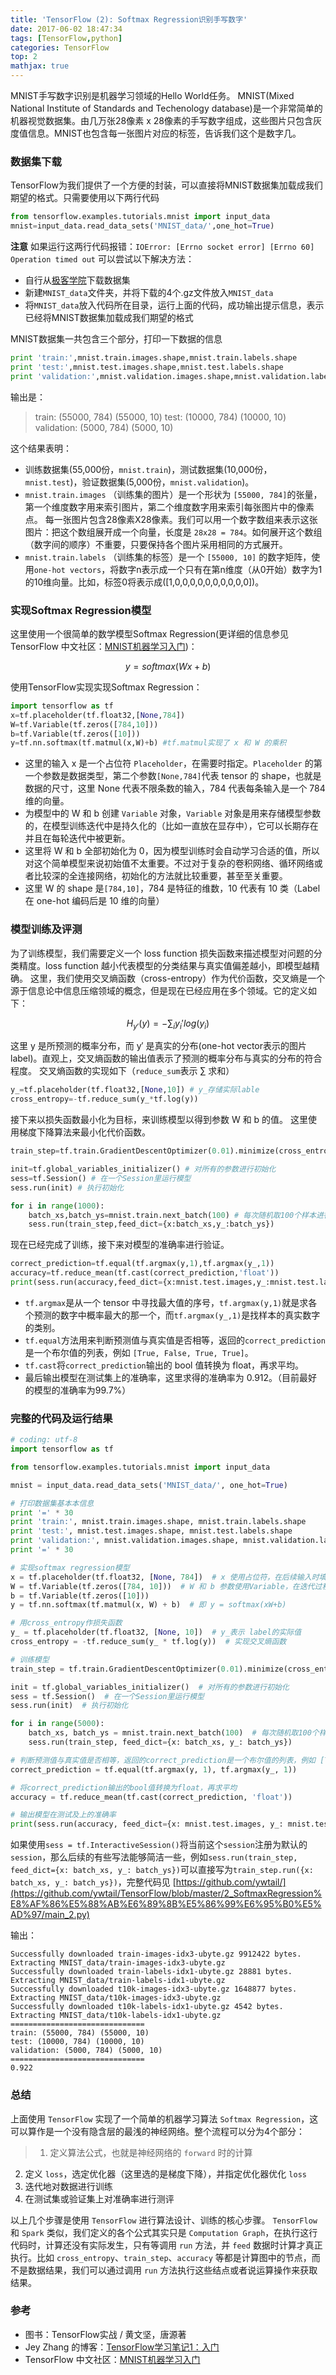 ```yaml
---
title: 'TensorFlow (2): Softmax Regression识别手写数字'
date: 2017-06-02 18:47:34
tags: [TensorFlow,python]
categories: TensorFlow
top: 2
mathjax: true
---
```


MNIST手写数字识别是机器学习领域的Hello World任务。
MNIST(Mixed National Institute of Standards and Techenology database)是一个非常简单的机器视觉数据集。由几万张28像素 x 28像素的手写数字组成，这些图片只包含灰度值信息。MNIST也包含每一张图片对应的标签，告诉我们这个是数字几。

### 数据集下载
TensorFlow为我们提供了一个方便的封装，可以直接将MNIST数据集加载成我们期望的格式。只需要使用以下两行代码
```python
from tensorflow.examples.tutorials.mnist import input_data
mnist=input_data.read_data_sets('MNIST_data/',one_hot=True)
```
**注意**
如果运行这两行代码报错：`IOError: [Errno socket error] [Errno 60] Operation timed out`
可以尝试以下解决方法：
- 自行从[极客学院](http://wiki.jikexueyuan.com/project/tensorflow-zh/tutorials/mnist_download.html)下载数据集
- 新建`MNIST_data`文件夹，并将下载的4个.gz文件放入`MNIST_data`
- 将`MNIST_data`放入代码所在目录，运行上面的代码，成功输出提示信息，表示已经将MNIST数据集加载成我们期望的格式

MNIST数据集一共包含三个部分，打印一下数据的信息
```python
print 'train:',mnist.train.images.shape,mnist.train.labels.shape
print 'test:',mnist.test.images.shape,mnist.test.labels.shape
print 'validation:',mnist.validation.images.shape,mnist.validation.labels.shape
```
输出是：
>train: (55000, 784) (55000, 10)
test: (10000, 784) (10000, 10)
validation: (5000, 784) (5000, 10)

这个结果表明：
- 训练数据集(55,000份，`mnist.train`)，测试数据集(10,000份，`mnist.test`)，验证数据集(5,000份，`mnist.validation`)。
- `mnist.train.images` （训练集的图片）是一个形状为 `[55000, 784]`的张量，第一个维度数字用来索引图片，第二个维度数字用来索引每张图片中的像素点。
每一张图片包含28像素X28像素。我们可以用一个数字数组来表示这张图片：把这个数组展开成一个向量，长度是 `28x28 = 784`。如何展开这个数组（数字间的顺序）不重要，只要保持各个图片采用相同的方式展开。
- `mnist.train.labels` （训练集的标签）是一个 `[55000, 10]` 的数字矩阵，使用`one-hot vectors`，将数字n表示成一个只有在第n维度（从0开始）数字为1的10维向量。比如，标签0将表示成([1,0,0,0,0,0,0,0,0,0,0])。 

### 实现Softmax Regression模型
这里使用一个很简单的数学模型Softmax Regression(更详细的信息参见TensorFlow 中文社区：[MNIST机器学习入门](http://www.tensorfly.cn/tfdoc/tutorials/mnist_beginners.html))：

$$y=softmax(Wx+b)$$

使用TensorFlow实现实现Softmax Regression：
```python
import tensorflow as tf
x=tf.placeholder(tf.float32,[None,784])
W=tf.Variable(tf.zeros([784,10]))
b=tf.Variable(tf.zeros([10]))
y=tf.nn.softmax(tf.matmul(x,W)+b) #tf.matmul实现了 x 和 W 的乘积
```
- 这里的输入 x 是一个占位符 `Placeholder`，在需要时指定。`Placeholder` 的第一个参数是数据类型，第二个参数`[None,784]`代表 tensor 的 shape，也就是数据的尺寸，这里 None 代表不限条数的输入，784 代表每条输入是一个 784 维的向量。
- 为模型中的 W 和 b 创建 `Variable` 对象，`Variable` 对象是用来存储模型参数的，在模型训练迭代中是持久化的（比如一直放在显存中），它可以长期存在并且在每轮迭代中被更新。
- 这里将 W 和 b 全部初始化为 0，因为模型训练时会自动学习合适的值，所以对这个简单模型来说初始值不太重要。不过对于复杂的卷积网络、循环网络或者比较深的全连接网络，初始化的方法就比较重要，甚至至关重要。
- 这里 W 的 shape 是`[784,10]`，784 是特征的维数，10 代表有 10 类（Label 在 one-hot 编码后是 10 维的向量）

### 模型训练及评测
为了训练模型，我们需要定义一个 loss function 损失函数来描述模型对问题的分类精度。loss function 越小代表模型的分类结果与真实值偏差越小，即模型越精确。
这里，我们使用交叉熵函数（cross-entropy）作为代价函数，交叉熵是一个源于信息论中信息压缩领域的概念，但是现在已经应用在多个领域。它的定义如下：

$$H_{y′}(y)=−\sum_{i}y_i'log(y_i)$$

这里 y 是所预测的概率分布，而 y′ 是真实的分布(one-hot vector表示的图片label)。直观上，交叉熵函数的输出值表示了预测的概率分布与真实的分布的符合程度。
交叉熵函数的实现如下（`reduce_sum`表示 ∑ 求和）
```python
y_=tf.placeholder(tf.float32,[None,10]) # y_存储实际lable
cross_entropy=-tf.reduce_sum(y_*tf.log(y))
```

接下来以损失函数最小化为目标，来训练模型以得到参数 W 和 b 的值。
这里使用梯度下降算法来最小化代价函数。
```python
train_step=tf.train.GradientDescentOptimizer(0.01).minimize(cross_entropy)

init=tf.global_variables_initializer() # 对所有的参数进行初始化
sess=tf.Session() # 在一个Session里运行模型
sess.run(init) # 执行初始化

for i in range(1000): 
    batch_xs,batch_ys=mnist.train.next_batch(100) # 每次随机取100个样本进行训练
    sess.run(train_step,feed_dict={x:batch_xs,y_:batch_ys})
```

现在已经完成了训练，接下来对模型的准确率进行验证。
```python
correct_prediction=tf.equal(tf.argmax(y,1),tf.argmax(y_,1))
accuracy=tf.reduce_mean(tf.cast(correct_prediction,'float'))
print(sess.run(accuracy,feed_dict={x:mnist.test.images,y_:mnist.test.labels})) # 输出模型在测试及上的准确率
```

- `tf.argmax`是从一个 tensor 中寻找最大值的序号，`tf.argmax(y,1)`就是求各个预测的数字中概率最大的那一个，而`tf.argmax(y_,1)`是找样本的真实数字的类别。
- `tf.equal`方法用来判断预测值与真实值是否相等，返回的`correct_prediction`是一个布尔值的列表，例如 `[True, False, True, True]`。
- `tf.cast`将`correct_prediction`输出的 bool 值转换为 float，再求平均。
- 最后输出模型在测试集上的准确率，这里求得的准确率为 0.912。（目前最好的模型的准确率为99.7%）

### 完整的代码及运行结果
```python
# coding: utf-8
import tensorflow as tf

from tensorflow.examples.tutorials.mnist import input_data

mnist = input_data.read_data_sets('MNIST_data/', one_hot=True)

# 打印数据集基本本信息
print '=' * 30
print 'train:', mnist.train.images.shape, mnist.train.labels.shape
print 'test:', mnist.test.images.shape, mnist.test.labels.shape
print 'validation:', mnist.validation.images.shape, mnist.validation.labels.shape
print '=' * 30

# 实现softmax regression模型
x = tf.placeholder(tf.float32, [None, 784])  # x 使用占位符，在后续输入时填充
W = tf.Variable(tf.zeros([784, 10]))  # W 和 b 参数使用Variable，在迭代过程中不断更新
b = tf.Variable(tf.zeros([10]))
y = tf.nn.softmax(tf.matmul(x, W) + b)  # 即 y = softmax(xW+b)

# 用cross_entropy作损失函数
y_ = tf.placeholder(tf.float32, [None, 10])  # y_表示 label的实际值
cross_entropy = -tf.reduce_sum(y_ * tf.log(y))  # 实现交叉熵函数

# 训练模型
train_step = tf.train.GradientDescentOptimizer(0.01).minimize(cross_entropy)

init = tf.global_variables_initializer()  # 对所有的参数进行初始化
sess = tf.Session()  # 在一个Session里运行模型
sess.run(init)  # 执行初始化

for i in range(5000):
    batch_xs, batch_ys = mnist.train.next_batch(100)  # 每次随机取100个样本进行训练
    sess.run(train_step, feed_dict={x: batch_xs, y_: batch_ys})

# 判断预测值与真实值是否相等，返回的correct_prediction是一个布尔值的列表，例如 [True, False, True, True]。
correct_prediction = tf.equal(tf.argmax(y, 1), tf.argmax(y_, 1))

# 将correct_prediction输出的bool值转换为float，再求平均
accuracy = tf.reduce_mean(tf.cast(correct_prediction, 'float'))

# 输出模型在测试及上的准确率
print(sess.run(accuracy, feed_dict={x: mnist.test.images, y_: mnist.test.labels}))
```

如果使用`sess = tf.InteractiveSession()`将当前这个`session`注册为默认的`session`，那么后续的有些写法能够简洁一些，例如`sess.run(train_step, feed_dict={x: batch_xs, y_: batch_ys})`可以直接写为`train_step.run({x: batch_xs, y_: batch_ys})`，完整代码见 [https://github.com/ywtail/](https://github.com/ywtail/TensorFlow/blob/master/2_SoftmaxRegression%E8%AF%86%E5%88%AB%E6%89%8B%E5%86%99%E6%95%B0%E5%AD%97/main_2.py)

输出：
```
Successfully downloaded train-images-idx3-ubyte.gz 9912422 bytes.
Extracting MNIST_data/train-images-idx3-ubyte.gz
Successfully downloaded train-labels-idx1-ubyte.gz 28881 bytes.
Extracting MNIST_data/train-labels-idx1-ubyte.gz
Successfully downloaded t10k-images-idx3-ubyte.gz 1648877 bytes.
Extracting MNIST_data/t10k-images-idx3-ubyte.gz
Successfully downloaded t10k-labels-idx1-ubyte.gz 4542 bytes.
Extracting MNIST_data/t10k-labels-idx1-ubyte.gz
==============================
train: (55000, 784) (55000, 10)
test: (10000, 784) (10000, 10)
validation: (5000, 784) (5000, 10)
==============================
0.922
```

### 总结

上面使用 `TensorFlow` 实现了一个简单的机器学习算法 `Softmax Regression`，这可以算作是一个没有隐含层的最浅的神经网络。整个流程可以分为4个部分：
>1. 定义算法公式，也就是神经网络的 `forward` 时的计算
2. 定义 `loss`，选定优化器（这里选的是梯度下降），并指定优化器优化 `loss`
3. 迭代地对数据进行训练
4. 在测试集或验证集上对准确率进行测评

以上几个步骤是使用 `TensorFlow` 进行算法设计、训练的核心步骤。
`TensorFlow` 和 `Spark` 类似，我们定义的各个公式其实只是 `Computation Graph`，在执行这行代码时，计算还没有实际发生，只有等调用 `run` 方法，并 `feed` 数据时计算才真正执行。比如 `cross_entropy`、`train_step`、`accuracy` 等都是计算图中的节点，而不是数据结果，我们可以通过调用 `run` 方法执行这些结点或者说运算操作来获取结果。

### 参考
- 图书：TensorFlow实战 / 黄文坚，唐源著
- Jey Zhang 的博客：[TensorFlow学习笔记1：入门](http://www.jeyzhang.com/tensorflow-learning-notes.html)
- TensorFlow 中文社区：[MNIST机器学习入门](http://www.tensorfly.cn/tfdoc/tutorials/mnist_beginners.html)





